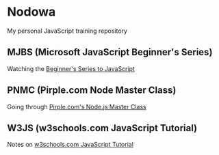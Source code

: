 Nodowa
====================

My personal JavaScript training repository


MJBS (Microsoft JavaScript Beginner's Series)
-------------------------------

Watching the [Beginner's Series to JavaScript](https://youtu.be/_EDM5aPVLmo)
 

PNMC (Pirple.com Node Master Class)
-------------------------------

Going through [Pirple.com's Node.js Master Class](https://youtu.be/H9fg7GFagF4)


W3JS (w3schools.com JavaScript Tutorial)
------------------------------

Notes on [w3schools.com JavaScript Tutorial](https://www.w3schools.com/js/)



